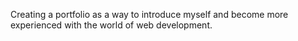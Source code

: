 Creating a portfolio as a way to introduce myself and become more experienced with the world of web development.
